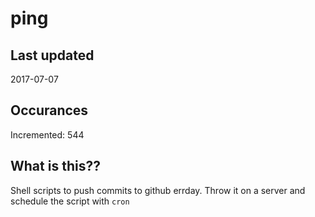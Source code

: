 # ping

## Last updated
2017-07-07

## Occurances
Incremented: 544

## What is this??
Shell scripts to push commits to github errday. Throw it on a server and schedule the script with `cron`


